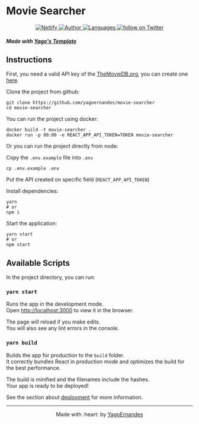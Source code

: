 # Movie Searcher


<p align="center">
    <a href="https://app.netlify.com/sites/dazzling-feynman-b3e6e4/deploys">
        <img src="https://api.netlify.com/api/v1/badges/84d00651-4036-4456-858d-66a8d8fe75a7/deploy-status" alt="Netlify" />
    </a>
    <a href="https://github.com/yagoernandes">
        <img src="https://img.shields.io/badge/Author-YagoErnandes-brightgreen" alt="Author" />
    </a>
    <a href="#">
        <img src="https://img.shields.io/github/languages/count/YagoErnandes/movie-searcher?color=brightgreen" alt="Languages" />
    </a>
    <a href="https://twitter.com/intent/follow?screen_name=yagoernandes">
        <img src="https://img.shields.io/twitter/follow/yagoernandes?style=social&logo=twitter"
            alt="follow on Twitter">
    </a>
</p>

##### Made with [Yago's Template](https://github.com/yagoernandes/template-react)

## Instructions

First, you need a valid API key of the [TheMovieDB.org](https://www.themoviedb.org/), you can create one [here](https://www.themoviedb.org/settings/api).

Clone the project from github:

```shell
git clone https://github.com/yagoernandes/movie-searcher
cd movie-searcher
```

You can run the project using docker:

```shell
docker build -t movie-searcher .
docker run -p 80:80 -e REACT_APP_API_TOKEN=TOKEN movie-searcher
```

Or you can run the project directly from node:

Copy the `.env.example` file into `.env`

```shell
cp .env.example .env
```

Put the API created on specific field (`REACT_APP_API_TOKEN`)

Install dependencies:

```shell
yarn
# or
npm i
```

Start the application:

```shell
yarn start
# or
npm start
```

## Available Scripts

In the project directory, you can run:

### `yarn start`

Runs the app in the development mode.<br />
Open [http://localhost:3000](http://localhost:3000) to view it in the browser.

The page will reload if you make edits.<br />
You will also see any lint errors in the console.

### `yarn build`

Builds the app for production to the `build` folder.<br />
It correctly bundles React in production mode and optimizes the build for the best performance.

The build is minified and the filenames include the hashes.<br />
Your app is ready to be deployed!

See the section about [deployment](https://facebook.github.io/create-react-app/docs/deployment) for more information.

---

<p align="center">
Made with :heart: by <a href="https://www.linkedin.com/in/yagoernandes">YagoErnandes</a>
</p>
